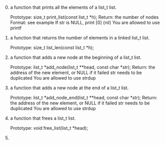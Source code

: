 0. a function that prints all the elements of a list_t list.

   Prototype: size_t print_list(const list_t \*h);
   Return: the number of nodes
   Format: see example
   If str is NULL, print [0] (nil)
   You are allowed to use printf

1. a function that returns the number of elements in a linked list_t list.

   Prototype: size_t list_len(const list_t \*h);

2. a function that adds a new node at the beginning of a list_t list.

   Prototype: list_t *add_node(list_t \*\*head, const char *str);
   Return: the address of the new element, or NULL if it failed
   str needs to be duplicated
   You are allowed to use strdup

3. a function that adds a new node at the end of a list_t list.

   Prototype: list_t *add_node_end(list_t \*\*head, const char *str);
   Return: the address of the new element, or NULL if it failed
   str needs to be duplicated
   You are allowed to use strdup

4. a function that frees a list_t list.

   Prototype: void free_list(list_t \*head);

5.
